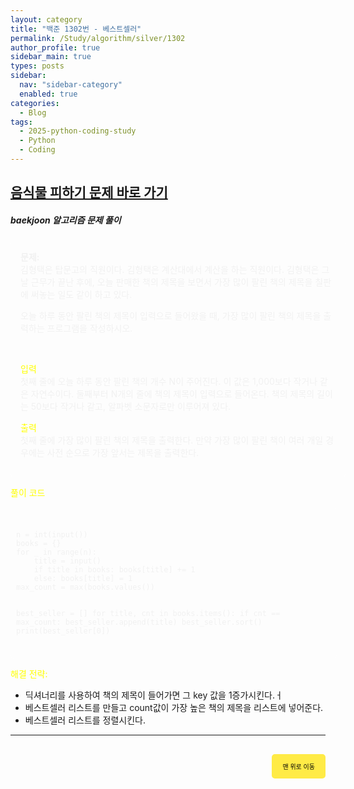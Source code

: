 ```yaml
---
layout: category
title: "백준 1302번 - 베스트셀러"
permalink: /Study/algorithm/silver/1302
author_profile: true
sidebar_main: true
types: posts
sidebar:
  nav: "sidebar-category"
  enabled: true
categories:
  - Blog
tags:
  - 2025-python-coding-study
  - Python
  - Coding
---
```


## [음식물 피하기 문제 바로 가기](https://www.acmicpc.net/problem/1302)

##### baekjoon 알고리즘 문제 풀이

<div style="border: 1px solid rgba(255, 255, 255, 0.2); padding: 15px; border-radius: 5px; background-color: rgba(255, 255, 255, 0.05); color: #f1f1f1; width: 100%; margin-left: 0; margin-right: 0; text-align: left;">
<b>문제:</b><br>
김형택은 탑문고의 직원이다. 김형택은 계산대에서 계산을 하는 직원이다. 김형택은 그날 근무가 끝난 후에, 오늘 판매한 책의 제목을 보면서 가장 많이 팔린 책의 제목을 칠판에 써놓는 일도 같이 하고 있다.

오늘 하루 동안 팔린 책의 제목이 입력으로 들어왔을 때, 가장 많이 팔린 책의 제목을 출력하는 프로그램을 작성하시오.

<br/>

<span style="color:yellow">입력</span><br/>
첫째 줄에 오늘 하루 동안 팔린 책의 개수 N이 주어진다. 이 값은 1,000보다 작거나 같은 자연수이다. 둘째부터 N개의 줄에 책의 제목이 입력으로 들어온다. 책의 제목의 길이는 50보다 작거나 같고, 알파벳 소문자로만 이루어져 있다.
<br/>

<span style="color:yellow">출력</span><br/>
첫째 줄에 가장 많이 팔린 책의 제목을 출력한다. 만약 가장 많이 팔린 책이 여러 개일 경우에는 사전 순으로 가장 앞서는 제목을 출력한다.
</div>

<span style="color:yellow">풀이 코드</span>  
<link rel="stylesheet" href="https://cdnjs.cloudflare.com/ajax/libs/highlight.js/11.8.0/styles/atom-one-dark.min.css">
<script src="https://cdnjs.cloudflare.com/ajax/libs/highlight.js/11.8.0/highlight.min.js"></script>
<script>hljs.highlightAll();</script>
<div style="padding:8px; border: 1px solid rgba(255, 255, 255, 0.2); border-radius:5px; background-color: rgba(255, 255, 255, 0.05); color: #f1f1f1; width: 100%; margin-left: 0; margin-right: 0; text-align: left; font-family: monospace;">
  <pre><code class="python">
n = int(input())
books = {}
for _ in range(n):
    title = input()
    if title in books: books[title] += 1
    else: books[title] = 1
max_count = max(books.values())

best_seller = []
for title, cnt in books.items():
    if cnt == max_count:
        best_seller.append(title)
best_seller.sort()
print(best_seller[0])
  </code></pre>
</div>

<span style="color:yellow">해결 전략:</span><br/>

- 딕셔너리를 사용하여 책의 제목이 들어가면 그 key 값을 1증가시킨다.ㅓ
- 베스트셀러 리스트를 만들고 count값이 가장 높은 책의 제목을 리스트에 넣어준다.
- 베스트셀러 리스트를 정렬시킨다.

---

<div style="text-align: right; margin-top: 30px;">
  <button onclick="scrollToTop()" style="
    padding: 10px 15px; 
    background-color: #FFEB46; 
    color: black; 
    border: 2px solid #FFEB46; 
    border-radius: 5px; 
    cursor: pointer; 
    font-size: 10px;">
    맨 위로 이동
  </button>
</div>

<script>
  function scrollToTop() {
    window.scrollTo({ top: 0, behavior: 'smooth' });
  }
</script>
